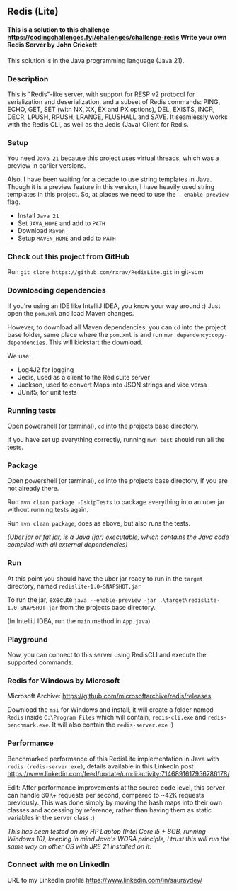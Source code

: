 ## Redis (Lite) 
#### This is a solution to this challenge https://codingchallenges.fyi/challenges/challenge-redis Write your own Redis Server by John Crickett
This solution is in the Java programming language (Java 21).

### Description
This is "Redis"-like server, with support for RESP v2 protocol for serialization and deserialization, and a subset of Redis commands: PING, ECHO, GET, SET (with NX, XX, EX and PX options), DEL, EXISTS, INCR, DECR, LPUSH, RPUSH, LRANGE, FLUSHALL and SAVE. It seamlessly works with the Redis CLI, as well as the Jedis (Java) Client for Redis.

### Setup

You need `Java 21` because this project uses virtual threads, which was a preview in earlier versions. 

Also, I have been waiting for a decade to use string templates in Java. 
Though it is a preview feature in this version, I have heavily used string templates in this project. So, at places we need to use the
`--enable-preview` flag.

- Install `Java 21`
- Set `JAVA_HOME` and add to `PATH`
- Download `Maven`
- Setup `MAVEN_HOME` and add to `PATH`

### Check out this project from GitHub 

Run `git clone https://github.com/rxrav/RedisLite.git` in git-scm

### Downloading dependencies

If you're using an IDE like IntelliJ IDEA, you know your way around :) Just open the `pom.xml` and load Maven changes.

However, to download all Maven dependencies, you can `cd` into the project base folder, same place where the `pom.xml` is 
and run `mvn dependency:copy-dependencies`. This will kickstart the download.

We use:
- Log4J2 for logging
- Jedis, used as a client to the RedisLite server
- Jackson, used to convert Maps into JSON strings and vice versa
- JUnit5, for unit tests

### Running tests

Open powershell (or terminal), `cd` into the projects base directory.

If you have set up everything correctly, running `mvn test` should run all the tests.

### Package

Open powershell (or terminal), `cd` into the projects base directory, if you are not already there.

Run `mvn clean package -DskipTests` to package everything into an uber jar without running tests again.

Run `mvn clean package`, does as above, but also runs the tests.

*(Uber jar or fat jar, is a Java (jar) executable, which contains the Java code compiled with all external dependencies)*

### Run

At this point you should have the uber jar ready to run in the `target` directory, named `redislite-1.0-SNAPSHOT.jar`

To run the jar, execute `java --enable-preview -jar .\target\redislite-1.0-SNAPSHOT.jar` from the projects base directory.

(In IntelliJ IDEA, run the `main` method in `App.java`)

### Playground

Now, you can connect to this server using RedisCLI and execute the supported commands.

### Redis for Windows by Microsoft

Microsoft Archive: https://github.com/microsoftarchive/redis/releases

Download the `msi` for Windows and install, it will create a folder named `Redis` inside `C:\Program Files`
which will contain, `redis-cli.exe` and `redis-benchmark.exe`. It will also contain the `redis-server.exe` :)

### Performance

Benchmarked performance of this RedisLite implementation in Java with `redis (redis-server.exe)`, details available in 
this LinkedIn post https://www.linkedin.com/feed/update/urn:li:activity:7146891617956786178/

Edit: After performance improvements at the source code level, this server can handle 60K+ requests per second, compared to ~42K requests previously.
This was done simply by moving the hash maps into their own classes and accessing by reference, rather than having them as static variables in the server class :)

*This has been tested on my HP Laptop (Intel Core i5 + 8GB, running Windows 10), keeping in mind Java's WORA principle, 
I trust this will run the same way on other OS with JRE 21 installed on it.*

### Connect with me on LinkedIn

URL to my LinkedIn profile https://www.linkedin.com/in/sauravdey/